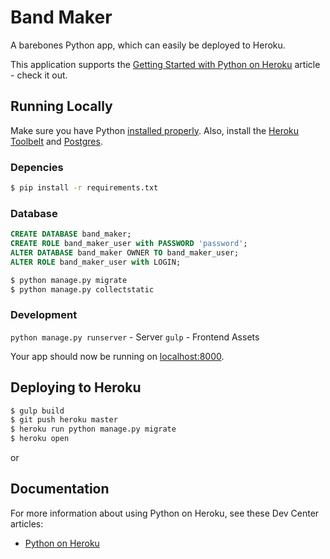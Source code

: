# Band Maker

A barebones Python app, which can easily be deployed to Heroku.

This application supports the [Getting Started with Python on Heroku](https://devcenter.heroku.com/articles/getting-started-with-python) article - check it out.

## Running Locally

Make sure you have Python [installed properly](http://install.python-guide.org).  Also, install the [Heroku Toolbelt](https://toolbelt.heroku.com/) and [Postgres](https://devcenter.heroku.com/articles/heroku-postgresql#local-setup).

### Depencies

```sh
$ pip install -r requirements.txt
```

### Database

```sql
CREATE DATABASE band_maker;
CREATE ROLE band_maker_user with PASSWORD 'password';
ALTER DATABASE band_maker OWNER TO band_maker_user;
ALTER ROLE band_maker_user with LOGIN;
```

```sh
$ python manage.py migrate
$ python manage.py collectstatic
```

### Development


`python manage.py runserver` - Server
`gulp` - Frontend Assets


Your app should now be running on [localhost:8000](http://localhost:8000/).

## Deploying to Heroku

```sh
$ gulp build
$ git push heroku master
$ heroku run python manage.py migrate
$ heroku open
```
or

## Documentation

For more information about using Python on Heroku, see these Dev Center articles:

- [Python on Heroku](https://devcenter.heroku.com/categories/python)
